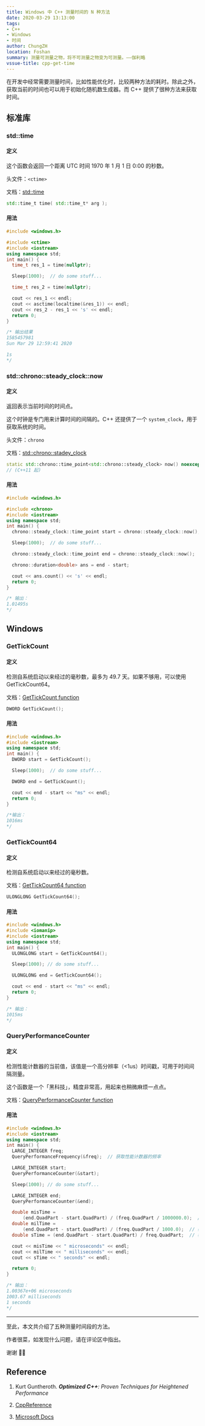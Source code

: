 ```yaml
---
title: Windows 中 C++ 测量时间的 N 种方法
date: 2020-03-29 13:13:00
tags:
- C++
- Windows
- 时间
author: ChungZH
location: Foshan
summary: 测量可测量之物，将不可测量之物变为可测量。——伽利略
vssue-title: cpp-get-time
---
```


在开发中经常需要测量时间，比如性能优化时，比较两种方法的耗时。除此之外，获取当前的时间也可以用于初始化随机数生成器。而 C++ 提供了很种方法来获取时间。

## 标准库

### std::time

#### 定义

这个函数会返回一个距离 UTC 时间 1970 年 1 月 1 日 0:00 的秒数。

头文件：`<ctime>`

文档：[std::time](https://zh.cppreference.com/w/cpp/chrono/c/time)

```cpp
std::time_t time( std::time_t* arg );
```

#### 用法

```cpp
#include <windows.h>

#include <ctime>
#include <iostream>
using namespace std;
int main() {
  time_t res_1 = time(nullptr);

  Sleep(1000);  // do some stuff...

  time_t res_2 = time(nullptr);

  cout << res_1 << endl;
  cout << asctime(localtime(&res_1)) << endl;
  cout << res_2 - res_1 << 's' << endl;
  return 0;
}

/* 输出结果
1585457981
Sun Mar 29 12:59:41 2020

1s
*/
```

### std::chrono::steady_clock::now

#### 定义

返回表示当前时间的时间点。

这个时钟是专门用来计算时间的间隔的。C++ 还提供了一个 `system_clock`，用于获取系统的时间。

头文件：`chrono`

文档：[std::chrono::stadey_clock](https://zh.cppreference.com/w/cpp/chrono/steady_clock)

```cpp
static std::chrono::time_point<std::chrono::steady_clock> now() noexcept; 
// (C++11 起)
```

#### 用法

```cpp
#include <windows.h>

#include <chrono>
#include <iostream>
using namespace std;
int main() {
  chrono::steady_clock::time_point start = chrono::steady_clock::now();

  Sleep(1000);  // do some stuff...

  chrono::steady_clock::time_point end = chrono::steady_clock::now();

  chrono::duration<double> ans = end - start;

  cout << ans.count() << 's' << endl;
  return 0;
}

/* 输出：
1.01495s
*/
```

## Windows

### GetTickCount

#### 定义

检测自系统启动以来经过的毫秒数，最多为 49.7 天。如果不够用，可以使用 GetTickCount64。

文档：[GetTickCount function](https://docs.microsoft.com/zh-cn/windows/win32/api/sysinfoapi/nf-sysinfoapi-gettickcount)

```cpp
DWORD GetTickCount();
```

#### 用法

```cpp
#include <windows.h>
#include <iostream>
using namespace std;
int main() {
  DWORD start = GetTickCount();

  Sleep(1000);  // do some stuff...

  DWORD end = GetTickCount();

  cout << end - start << "ms" << endl;
  return 0;
}

/*输出：
1016ms
*/
```

### GetTickCount64

#### 定义

检测自系统启动以来经过的毫秒数。

文档：[GetTickCount64 function](https://docs.microsoft.com/zh-cn/windows/win32/api/sysinfoapi/nf-sysinfoapi-gettickcount64)

```cpp
ULONGLONG GetTickCount64();
```

#### 用法

```cpp
#include <windows.h>
#include <iomanip>
#include <iostream>
using namespace std;
int main() {
  ULONGLONG start = GetTickCount64();

  Sleep(1000); // do some stuff...

  ULONGLONG end = GetTickCount64();

  cout << end - start << "ms" << endl;
  return 0;
}

/* 输出：
1015ms
*/
```

### QueryPerformanceCounter

#### 定义

检测性能计数器的当前值，该值是一个高分辨率（<1us）时间戳，可用于时间间隔测量。

这个函数是一个「黑科技」，精度非常高，用起来也稍微麻烦一点点。

文档：[QueryPerformanceCounter function](https://docs.microsoft.com/en-us/windows/win32/api/profileapi/nf-profileapi-queryperformancecounter)

#### 用法

```cpp
#include <windows.h>
#include <iostream>
using namespace std;
int main() {
  LARGE_INTEGER freq;
  QueryPerformanceFrequency(&freq);  // 获取性能计数器的频率

  LARGE_INTEGER start;
  QueryPerformanceCounter(&start);

  Sleep(1000); // do some stuff...

  LARGE_INTEGER end;
  QueryPerformanceCounter(&end);

  double misTime =
      (end.QuadPart - start.QuadPart) / (freq.QuadPart / 1000000.0);  // 微秒
  double milTime =
      (end.QuadPart - start.QuadPart) / (freq.QuadPart / 1000.0);  // 毫秒
  double sTime = (end.QuadPart - start.QuadPart) / freq.QuadPart;  // 秒

  cout << misTime << " microseconds" << endl;
  cout << milTime << " milliseconds" << endl;
  cout << sTime << " seconds" << endl;

  return 0;
}

/* 输出：
1.00367e+06 microseconds
1003.67 milliseconds
1 seconds
*/


```

------

至此，本文共介绍了五种测量时间段的方法。

作者很菜，如发现什么问题，请在评论区中指出。

谢谢 🙇‍♂️

## Reference

1. Kurt Guntheroth. _**Optimized C++**: Proven Techniques for Heightened Performance_ 

2. [CppReference](https://cppreference.com)

3. [Microsoft Docs](https://docs.microsoft.com/zh-cn)

<Vssue title="cpp-get-time" />